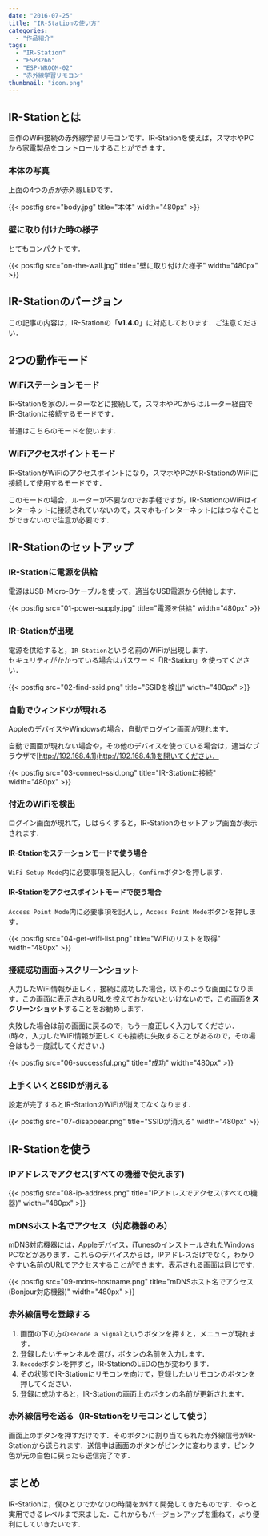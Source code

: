```yaml
---
date: "2016-07-25"
title: "IR-Stationの使い方"
categories:
  - "作品紹介"
tags:
  - "IR-Station"
  - "ESP8266"
  - "ESP-WROOM-02"
  - "赤外線学習リモコン"
thumbnail: "icon.png"
---
```


## IR-Stationとは

自作のWiFi接続の赤外線学習リモコンです．IR-Stationを使えば，スマホやPCから家電製品をコントロールすることができます．

<!--more-->

### 本体の写真

上面の4つの点が赤外線LEDです．

{{< postfig src="body.jpg" title="本体" width="480px" >}}

### 壁に取り付けた時の様子

とてもコンパクトです．

{{< postfig src="on-the-wall.jpg" title="壁に取り付けた様子" width="480px" >}}

## IR-Stationのバージョン

この記事の内容は，IR-Stationの「**v1.4.0**」に対応しております．ご注意ください．

## 2つの動作モード

### WiFiステーションモード

IR-Stationを家のルーターなどに接続して，スマホやPCからはルーター経由でIR-Stationに接続するモードです．

普通はこちらのモードを使います．

### WiFiアクセスポイントモード

IR-StationがWiFiのアクセスポイントになり，スマホやPCがIR-StationのWiFiに接続して使用するモードです．

このモードの場合，ルーターが不要なのでお手軽ですが，IR-StationのWiFiはインターネットに接続されていないので，スマホもインターネットにはつなぐことができないので注意が必要です．

## IR-Stationのセットアップ

### IR-Stationに電源を供給

電源はUSB-Micro-Bケーブルを使って，適当なUSB電源から供給します．

{{< postfig src="01-power-supply.jpg" title="電源を供給" width="480px" >}}

### IR-Stationが出現

電源を供給すると，`IR-Station`という名前のWiFiが出現します．  
セキュリティがかかっている場合はパスワード「IR-Station」を使ってください．

{{< postfig src="02-find-ssid.png" title="SSIDを検出" width="480px" >}}

### 自動でウィンドウが現れる
AppleのデバイスやWindowsの場合，自動でログイン画面が現れます．

自動で画面が現れない場合や，その他のデバイスを使っている場合は，適当なブラウザで[http://192.168.4.1](http://192.168.4.1)を開いてください．

{{< postfig src="03-connect-ssid.png" title="IR-Stationに接続" width="480px" >}}

### 付近のWiFiを検出

ログイン画面が現れて，しばらくすると，IR-Stationのセットアップ画面が表示されます．

#### IR-Stationをステーションモードで使う場合

`WiFi Setup Mode`内に必要事項を記入し，`Confirm`ボタンを押します．

#### IR-Stationをアクセスポイントモードで使う場合

`Access Point Mode`内に必要事項を記入し，`Access Point Mode`ボタンを押します．

{{< postfig src="04-get-wifi-list.png" title="WiFiのリストを取得" width="480px" >}}

### 接続成功画面→スクリーンショット

入力したWiFi情報が正しく，接続に成功した場合，以下のような画面になります．この画面に表示されるURLを控えておかないといけないので，この画面を**スクリーンショット**することをお勧めします．

失敗した場合は前の画面に戻るので，もう一度正しく入力してください．(時々，入力したWiFi情報が正しくても接続に失敗することがあるので，その場合はもう一度試してください．)

{{< postfig src="06-successful.png" title="成功" width="480px" >}}

### 上手くいくとSSIDが消える

設定が完了するとIR-StationのWiFiが消えてなくなります．

{{< postfig src="07-disappear.png" title="SSIDが消える" width="480px" >}}

## IR-Stationを使う

### IPアドレスでアクセス(すべての機器で使えます)

{{< postfig src="08-ip-address.png" title="IPアドレスでアクセス(すべての機器)" width="480px" >}}

### mDNSホスト名でアクセス（対応機器のみ）

mDNS対応機器には，Appleデバイス，iTunesのインストールされたWindows PCなどがあります．これらのデバイスからは，IPアドレスだけでなく，わかりやすい名前のURLでアクセスすることができます．表示される画面は同じです．

{{< postfig src="09-mdns-hostname.png" title="mDNSホスト名でアクセス(Bonjour対応機器)" width="480px" >}}

### 赤外線信号を登録する

  1. 画面の下の方の`Recode a Signal`というボタンを押すと，メニューが現れます．
  1. 登録したいチャンネルを選び，ボタンの名前を入力します．
  1. `Recode`ボタンを押すと，IR-StationのLEDの色が変わります．
  1. その状態でIR-Stationにリモコンを向けて，登録したいリモコンのボタンを押してください．
  1. 登録に成功すると，IR-Stationの画面上のボタンの名前が更新されます．

### 赤外線信号を送る（IR-Stationをリモコンとして使う）

画面上のボタンを押すだけです．そのボタンに割り当てられた赤外線信号がIR-Stationから送られます．送信中は画面のボタンがピンクに変わります．ピンク色が元の白色に戻ったら送信完了です．

## まとめ

IR-Stationは，僕ひとりでかなりの時間をかけて開発してきたものです．やっと実用できるレベルまで来ました．これからもバージョンアップを重ねて，より便利にしていきたいです．

